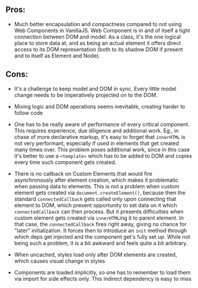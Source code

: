 ## Pros:

- Much better encapsulation and compactness compared to not using Web Components in VanillaJS. Web Component is in and of itself a tight connection between DOM and model. As a class, it's the one logical place to store data at, and as being an actual element it offers direct access to its DOM representation (both to its shadow DOM if present and to itself as Element and Node).

## Cons:

- It's a challenge to keep model and DOM in sync. Every little model change needs to be imperatively projected on to the DOM.

- Mixing logic and DOM operations seems inevitable, creating harder to follow code

- One has to be really aware of performance of every critical component. This requires experience, due diligence and additional work. Eg., in chase of more declarative markup, it's easy to forget that `innerHTML` is not very performant, especially if used in elements that get created many times over. This problem poses additional work, since in this case it's better to use a `<template>` which has to be added to DOM and copies every time such component gets created.

- There is no callback on Custom Elements that would fire asynchronously after element creation, which makes it problematic when passing data to elements. This is not a problem when custom element gets created via `document.createElement()`, because then the standard `connectedCallback` gets called only upon connecting that element to DOM, which present opportunity to set data on it which `connectedCallback` can then process. But it presents difficulties when custom element gets created via `innerHTML`ing it to parent element. In that case, the `connectedCallback` fires right away, giving no chance for "later" initialization. It forces then to introduce an `init` method through which deps get injected and the component get's fully set up. While not being such a problem, it is a bit awkward and feels quite a bit arbitrary.

- When uncached, styles load only after DOM elements are created, which causes visual change in styles

- Components are loaded implicitly, so one has to remember to load them via import for side effects only. This indirect dependency is easy to miss
